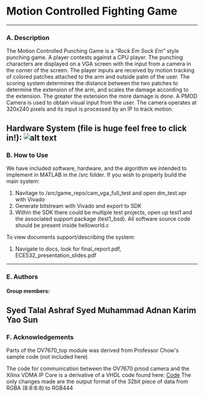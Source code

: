 # Motion Controlled Fighting Game
-----------------------------------------------------
### A. Description
The Motion Controlled Punching Game is a _“Rock Em Sock Em”_ style punching game. A player contests against a CPU player. The punching characters are displayed on a VGA screen with the input from a camera in the corner of the screen. The player inputs are received by motion tracking of colored patches attached to the arm and outside palm of the user. The scoring system determines the distance between the two patches to determine the extension of the arm, and scales the damage according to the extension. The greater the extension the more damage is done.
A PMOD Camera is used to obtain visual input from the user. The camera operates at 320x240 pixels and its input is processed by an IP to track motion.

Hardware System (file is huge feel free to click in!):
![alt text][system_setup]
-----------------------------------------------------
### B. How to Use
We have included software, hardware, and the algorithm we intended to implement in MATLAB in the /src folder. 
If you wish to properly build the main system:
1. Navitage to /src/game_repo/cam_vga_full_test and open dm_test.xpr with Vivado
2. Generate bitstream with Vivado and export to SDK
3. Within the SDK there could be multiple test projects, open up test1 and the associated support package (test1_bsd). All software source code should be present inside helloworld.c

To view documents support/describing the system:
1. Navigate to docs, look for final_report.pdf, ECE532_presentation_slides.pdf
-----------------------------------------------------
### E. Authors
#### Group members:
Syed Talal Ashraf
Syed Muhammad Adnan Karim
Yao Sun
-----------------------------------------------------
### F. Acknowledgements
Parts of the OV7670_top module was derived from Professor Chow's sample code (not included here)

The code for communication between the OV7670 pmod camera and the Xilinx VDMA IP Core is a derivative of a VHDL code found here:
[Code](http://lauri.xn--vsandi-pxa.com/hdl/zybo-ov7670-to-vga.html)
The only changes made are the output format of the 32bit piece of data from RGBA (8:8:8:8) to RGB444

[system_setup]: https://cloud.githubusercontent.com/assets/4521292/7080333/6a9e7392-defe-11e4-9a9e-a2a1cae01f35.png
